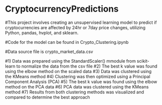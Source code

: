 # CryptocurrencyPredictions
#This project involves creating an unsupervised learning model to predict if cryptocurrencies are affected by 24hr or 7day price changes, utilizing Python, pandas, hvplot, and sklearn.

#Code for the model can be found in Crypto_Clustering.ipynb

#Data source file is crypto_market_data.csv

#1) Data was prepared using the StandardScaler() mmodule from scikit-learn to normalize the data from the csv file
#2) The best k value was found using the elbow method on the scaled data
#3) Data was clustered using the KMeans method
#4) Clustering was then optimized using a Principal Component Analysis (PCA)
#5) The best k value was found using the elbow method on the PCA data
#6) PCA data was clustered using the KMeans method
#7) Results from both clustering methods was visualized and compared to determine the best approach
